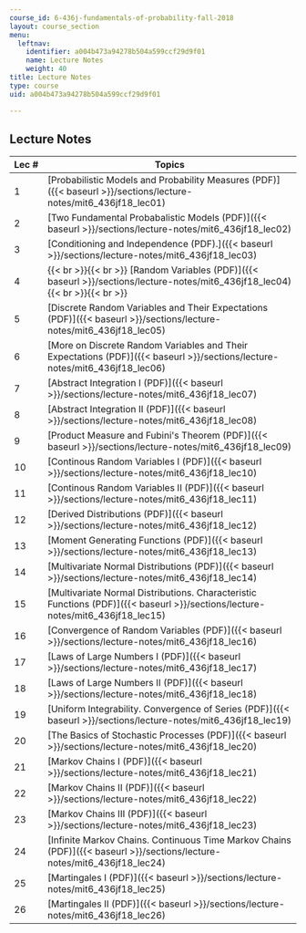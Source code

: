 ```yaml
---
course_id: 6-436j-fundamentals-of-probability-fall-2018
layout: course_section
menu:
  leftnav:
    identifier: a004b473a94278b504a599ccf29d9f01
    name: Lecture Notes
    weight: 40
title: Lecture Notes
type: course
uid: a004b473a94278b504a599ccf29d9f01

---
```


Lecture Notes
-------------

| Lec # | Topics |
| --- | --- |
| 1 | [Probabilistic Models and Probability Measures (PDF)]({{< baseurl >}}/sections/lecture-notes/mit6_436jf18_lec01) |
| 2 | [Two Fundamental Probabalistic Models (PDF)]({{< baseurl >}}/sections/lecture-notes/mit6_436jf18_lec02) |
| 3 | [Conditioning and Independence (PDF).]({{< baseurl >}}/sections/lecture-notes/mit6_436jf18_lec03) |
| 4 |  {{< br >}}{{< br >}} [Random Variables (PDF)]({{< baseurl >}}/sections/lecture-notes/mit6_436jf18_lec04) {{< br >}}{{< br >}}  |
| 5 | [Discrete Random Variables and Their Expectations (PDF)]({{< baseurl >}}/sections/lecture-notes/mit6_436jf18_lec05) |
| 6 | [More on Discrete Random Variables and Their Expectations (PDF)]({{< baseurl >}}/sections/lecture-notes/mit6_436jf18_lec06) |
| 7 | [Abstract Integration I (PDF)]({{< baseurl >}}/sections/lecture-notes/mit6_436jf18_lec07) |
| 8 | [Abstract Integration II (PDF)]({{< baseurl >}}/sections/lecture-notes/mit6_436jf18_lec08) |
| 9 | [Product Measure and Fubini's Theorem (PDF)]({{< baseurl >}}/sections/lecture-notes/mit6_436jf18_lec09) |
| 10 | [Continous Random Variables I (PDF)]({{< baseurl >}}/sections/lecture-notes/mit6_436jf18_lec10) |
| 11 | [Continous Random Variables II (PDF)]({{< baseurl >}}/sections/lecture-notes/mit6_436jf18_lec11) |
| 12 | [Derived Distributions (PDF)]({{< baseurl >}}/sections/lecture-notes/mit6_436jf18_lec12) |
| 13 | [Moment Generating Functions (PDF)]({{< baseurl >}}/sections/lecture-notes/mit6_436jf18_lec13) |
| 14 | [Multivariate Normal Distributions (PDF)]({{< baseurl >}}/sections/lecture-notes/mit6_436jf18_lec14) |
| 15 | [Multivariate Normal Distributions. Characteristic Functions (PDF)]({{< baseurl >}}/sections/lecture-notes/mit6_436jf18_lec15) |
| 16 | [Convergence of Random Variables (PDF)]({{< baseurl >}}/sections/lecture-notes/mit6_436jf18_lec16) |
| 17 | [Laws of Large Numbers I (PDF)]({{< baseurl >}}/sections/lecture-notes/mit6_436jf18_lec17) |
| 18 | [Laws of Large Numbers II (PDF)]({{< baseurl >}}/sections/lecture-notes/mit6_436jf18_lec18) |
| 19 | [Uniform Integrability. Convergence of Series (PDF)]({{< baseurl >}}/sections/lecture-notes/mit6_436jf18_lec19) |
| 20 | [The Basics of Stochastic Processes (PDF)]({{< baseurl >}}/sections/lecture-notes/mit6_436jf18_lec20) |
| 21 | [Markov Chains I (PDF)]({{< baseurl >}}/sections/lecture-notes/mit6_436jf18_lec21) |
| 22 | [Markov Chains II (PDF)]({{< baseurl >}}/sections/lecture-notes/mit6_436jf18_lec22) |
| 23 | [Markov Chains III (PDF)]({{< baseurl >}}/sections/lecture-notes/mit6_436jf18_lec23) |
| 24 | [Infinite Markov Chains. Continuous Time Markov Chains (PDF)]({{< baseurl >}}/sections/lecture-notes/mit6_436jf18_lec24) |
| 25 | [Martingales I (PDF)]({{< baseurl >}}/sections/lecture-notes/mit6_436jf18_lec25) |
| 26 | [Martingales II (PDF)]({{< baseurl >}}/sections/lecture-notes/mit6_436jf18_lec26)